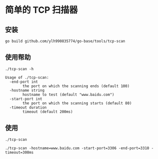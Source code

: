 # 简单的 TCP 扫描器

## 安装
```shell script
go build github.com/ylh990835774/go-base/tools/tcp-scan
```

## 使用帮助

```shell script
./tcp-scan -h

Usage of ./tcp-scan:
  -end-port int
        the port on which the scanning ends (default 100)
  -hostname string
        hostname to test (default "www.baidu.com")
  -start-port int
        the port on which the scanning starts (default 80)
  -timeout duration
        timeout (default 200ms)
```

## 使用

```shell script
./tcp-scan
```

```shell script
./tcp-scan -hostname=www.baidu.com -start-port=3306 -end-port=3310 -timeout=300ms
```